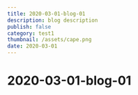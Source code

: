 ```yaml
---
title: 2020-03-01-blog-01
description: blog description
publish: false
category: test1
thumbnail: /assets/cape.png
date: 2020-03-01
---
```


# 2020-03-01-blog-01
